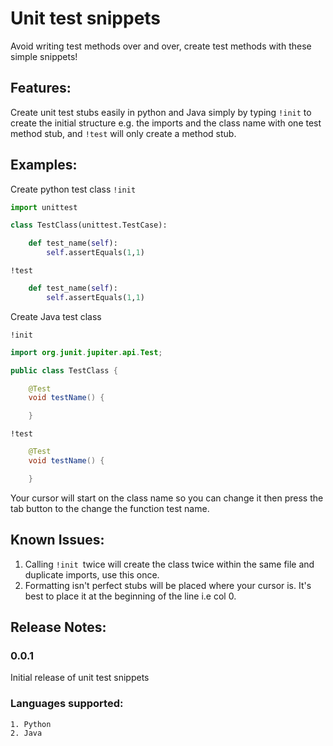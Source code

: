 # Unit test snippets
Avoid writing test methods over and over, create test methods with these simple snippets!

## Features:

Create unit test stubs easily in python and Java simply by typing ```!init``` to create the initial structure e.g. the imports and the class name with one test method stub, and ```!test``` will only create a method stub.

## Examples:
Create python test class
```!init```

``` python
import unittest

class TestClass(unittest.TestCase):

    def test_name(self):
        self.assertEquals(1,1)
```
```!test```

``` python
    def test_name(self):
        self.assertEquals(1,1)
```

Create Java test class

```!init```

``` Java
import org.junit.jupiter.api.Test;

public class TestClass {

    @Test
    void testName() {

    }
```

```!test```

``` Java
    @Test
    void testName() {

    }
```
Your cursor will start on the class name so you can change it then press the tab button to the change the function test name.

## Known Issues:

1. Calling ```!init ```twice will create the class twice within the same file and duplicate imports, use this once.
2. Formatting isn't perfect stubs will be placed where your cursor is. It's best to place it at the beginning of the line i.e col 0.

## Release Notes:

### 0.0.1

Initial release of unit test snippets

### Languages supported:
    1. Python
    2. Java
